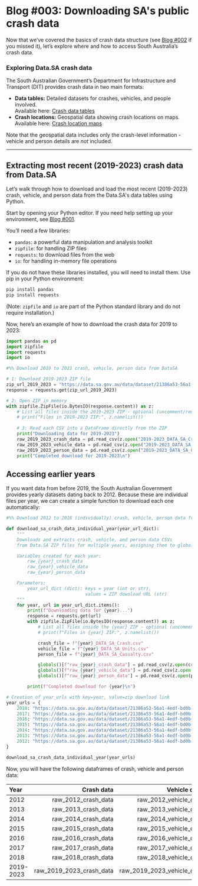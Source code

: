 # Blog #003: Downloading SA's public crash data

Now that we’ve covered the basics of crash data structure (see [Blog #002](https://centre-for-automotive-safety-research.github.io/2025/06/10/blog2-understanding-carsh-data.html) if you missed it), let’s explore where and how to access South Australia’s crash data.

### Exploring Data.SA crash data

The South Australian Government’s Department for Infrastructure and Transport (DIT) provides crash data in two main formats:

- **Data tables:** Detailed datasets for crashes, vehicles, and people involved.  
  Available here: [Crash data tables](https://data.sa.gov.au/data/dataset/road-crash-data)  
- **Crash locations:** Geospatial data showing crash locations on maps.  
  Available here: [Crash location maps](https://data.sa.gov.au/data/dataset/road-crashes-in-sa)  

Note that the geospatial data includes only the crash-level information - vehicle and person details are *not* included.

---

## Extracting most recent (2019-2023) crash data from Data.SA

Let’s walk through how to download and load the most recent (2019-2023) crash, vehicle, and person data from the Data.SA's data tables using Python.

Start by opening your Python editor. If you need help setting up your environment, see [Blog #001](https://centre-for-automotive-safety-research.github.io/2025/06/09/blog1-setting-up-python.html).

You’ll need a few libraries:

- `pandas`: a powerful data manipulation and analysis toolkit  
- `zipfile`: for handling ZIP files  
- `requests`: to download files from the web  
- `io`: for handling in-memory file operations  

If you do not have these libraries installed, you will need to install them. Use pip in your Python environment:

```bash
pip install pandas
pip install requests
```
(Note: `zipfile` and `io` are part of the Python standard library and do not require installation.)

Now, here’s an example of how to download the crash data for 2019 to 2023:

```python
import pandas as pd
import zipfile
import requests
import io

#%% Download 2019 to 2023 crash, vehicle, person data from DataSA

# 1: Download 2019-2023 ZIP file
zip_url_2019_2023 = "https://data.sa.gov.au/data/dataset/21386a53-56a1-4edf-bd0b-61ed15f10acf/resource/78d24425-6c14-426e-8895-d414c2a12521/download/2019-2023_data_sa_as_at_20240913.zip"
response = requests.get(zip_url_2019_2023)

# 2: Open ZIP in memory
with zipfile.ZipFile(io.BytesIO(response.content)) as z:
    # List all files inside the 2019-2023 ZIP - optional (uncomment/remove '#' at start of line if you want to print the following information)
    # print("Files in 2019-2023 ZIP:", z.namelist())
    
    # 3: Read each CSV into a DataFrame directly from the ZIP
    print("Downloading data for 2019-2023")
    raw_2019_2023_crash_data = pd.read_csv(z.open("2019-2023_DATA_SA_Crash.csv"), low_memory=False)
    raw_2019_2023_vehicle_data = pd.read_csv(z.open("2019-2023_DATA_SA_Units.csv"), low_memory=False)
    raw_2019_2023_person_data = pd.read_csv(z.open("2019-2023_DATA_SA_Casualty.csv"), low_memory=False)
    print("Completed download for 2019-2023\n")
```
## Accessing earlier years
If you want data from before 2019, the South Australian Government provides yearly datasets dating back to 2012. Because these are individual files per year, we can create a simple function to download each one automatically:

```python
#%% Download 2012 to 2018 (individually) crash, vehicle, person data from DataSA

def download_sa_crash_data_individual_year(year_url_dict):
    """
    Downloads and extracts crash, vehicle, and person data CSVs
    from Data.SA ZIP files for multiple years, assigning them to global variables.

    Variables created for each year:
        raw_{year}_crash_data
        raw_{year}_vehicle_data
        raw_{year}_person_data

    Parameters:
        year_url_dict (dict): keys = year (int or str),
                              values = ZIP download URL (str)
    """
    for year, url in year_url_dict.items():
        print(f"Downloading data for {year}...")
        response = requests.get(url)
        with zipfile.ZipFile(io.BytesIO(response.content)) as z:
            # List all files inside the {year} ZIP - optional (uncomment/remove '#' at start of line if you want to print the following information)
            # print(f"Files in {year} ZIP:", z.namelist())

            crash_file = f"{year}_DATA_SA_Crash.csv"
            vehicle_file = f"{year}_DATA_SA_Units.csv"
            person_file = f"{year}_DATA_SA_Casualty.csv"

            globals()[f"raw_{year}_crash_data"] = pd.read_csv(z.open(crash_file), low_memory=False)
            globals()[f"raw_{year}_vehicle_data"] = pd.read_csv(z.open(vehicle_file), low_memory=False)
            globals()[f"raw_{year}_person_data"] = pd.read_csv(z.open(person_file), low_memory=False)

        print(f"Completed download for {year}\n")

# Creation of year_urls with key=year, value=zip download link
year_urls = {
    2018: "https://data.sa.gov.au/data/dataset/21386a53-56a1-4edf-bd0b-61ed15f10acf/resource/45ceb7e8-59bd-4492-b107-8379752ea597/download/2018_data_sa.zip",
    2017: "https://data.sa.gov.au/data/dataset/21386a53-56a1-4edf-bd0b-61ed15f10acf/resource/8c4689ce-d3cb-413c-a467-674e00fb9115/download/2017_data_sa.zip",
    2016: "https://data.sa.gov.au/data/dataset/21386a53-56a1-4edf-bd0b-61ed15f10acf/resource/ade3f316-3720-4c8f-b0a2-181556ec3cf6/download/2016_data_sa.zip",
    2015: "https://data.sa.gov.au/data/dataset/21386a53-56a1-4edf-bd0b-61ed15f10acf/resource/01e6515b-5428-4850-9814-b2a11a177040/download/2015_data_sa.zip",
    2014: "https://data.sa.gov.au/data/dataset/21386a53-56a1-4edf-bd0b-61ed15f10acf/resource/ea84f40e-8554-4f8d-bbb4-4f6b5c0ef728/download/2014_data_sa.zip", 
    2013: "https://data.sa.gov.au/data/dataset/21386a53-56a1-4edf-bd0b-61ed15f10acf/resource/4b2b5c27-98c9-42bd-9352-3e35c4e3fc22/download/2013_data_sa.zip",
    2012: "https://data.sa.gov.au/data/dataset/21386a53-56a1-4edf-bd0b-61ed15f10acf/resource/922cd06b-76e4-40bf-a534-ce2f2daae904/download/2012_data_sa.zip"
}

download_sa_crash_data_individual_year(year_urls)
```
Now, you will have the following dataframes of crash, vehicle and person data:

| Year       | Crash data               | Vehicle data               | Person data               | 
|:-----------|------------------------: |------------------------:   |-------------------------: |
| 2012       | raw_2012_crash_data      | raw_2012_vehicle_data      | raw_2012_person_data      | 
| 2013       | raw_2013_crash_data      | raw_2013_vehicle_data      | raw_2013_person_data      | 
| 2014       | raw_2014_crash_data      | raw_2014_vehicle_data      | raw_2014_person_data      | 
| 2015       | raw_2015_crash_data      | raw_2015_vehicle_data      | raw_2015_person_data      | 
| 2016       | raw_2016_crash_data      | raw_2016_vehicle_data      | raw_2016_person_data      | 
| 2017       | raw_2017_crash_data      | raw_2017_vehicle_data      | raw_2017_person_data      | 
| 2018       | raw_2018_crash_data      | raw_2018_vehicle_data      | raw_2018_person_data      | 
| 2019-2023  | raw_2019_2023_crash_data | raw_2019_2023_vehicle_data | raw_2019_2023_person_data | 


